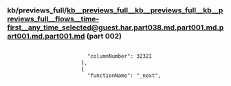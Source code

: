 ### kb/previews_full/kb__previews_full__kb__previews_full__kb__previews_full__flows__time-first__any_time_selected@guest.har.part038.md.part001.md.part001.md.part001.md (part 002)

```md

                          "columnNumber": 32321
                        },
                        {
                          "functionName": "_next",
    
```

```
